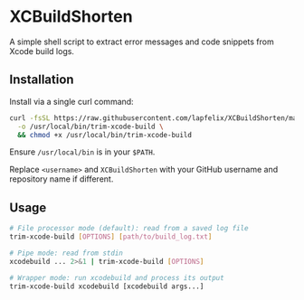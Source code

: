 # XCBuildShorten

A simple shell script to extract error messages and code snippets from Xcode build logs.

## Installation

Install via a single curl command:

```sh
curl -fsSL https://raw.githubusercontent.com/lapfelix/XCBuildShorten/main/trim_xcode_build.sh \
  -o /usr/local/bin/trim-xcode-build \
  && chmod +x /usr/local/bin/trim-xcode-build
```

Ensure `/usr/local/bin` is in your `$PATH`.

Replace `<username>` and `XCBuildShorten` with your GitHub username and repository name if different.

## Usage

```sh
# File processor mode (default): read from a saved log file
trim-xcode-build [OPTIONS] [path/to/build_log.txt]

# Pipe mode: read from stdin
xcodebuild ... 2>&1 | trim-xcode-build [OPTIONS]

# Wrapper mode: run xcodebuild and process its output
trim-xcode-build xcodebuild [xcodebuild args...]
```
